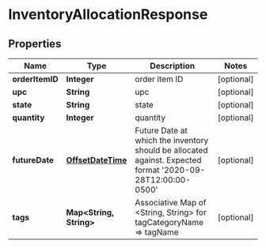 
# InventoryAllocationResponse

## Properties
Name | Type | Description | Notes
------------ | ------------- | ------------- | -------------
**orderItemID** | **Integer** | order item ID |  [optional]
**upc** | **String** | upc |  [optional]
**state** | **String** | state |  [optional]
**quantity** | **Integer** | quantity |  [optional]
**futureDate** | [**OffsetDateTime**](OffsetDateTime.md) | Future Date at which the inventory should be allocated against. Expected format &#39;2020-09-28T12:00:00-0500&#39; |  [optional]
**tags** | **Map&lt;String, String&gt;** | Associative Map of &lt;String, String&gt; for tagCategoryName &#x3D;&gt; tagName |  [optional]



